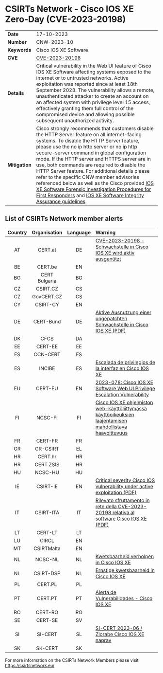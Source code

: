 # CSIRTs Network - Cisco IOS XE Zero-Day (CVE-2023-20198)

|   |   |
|---|---|
| **Date** | 17-10-2023 |
| **Number** | CNW-2023-10 | 
| **Keywords** | Cisco IOS XE Software | 
| **CVE** | [CVE-2023-20198](https://sec.cloudapps.cisco.com/security/center/content/CiscoSecurityAdvisory/cisco-sa-iosxe-webui-privesc-j22SaA4z) | 
| **Details** | Critical vulnerability in the Web UI feature of Cisco IOS XE Software affecting systems exposed to the internet or to untrusted networks. Active exploitation was reported since at least 18th September 2023. The vulnerability allows a remote, unauthenticated attacker to create an account on an affected system with privilege level 15 access, effectively granting them full control of the compromised device and allowing possible subsequent unauthorized activity. |
| **Mitigation** | Cisco strongly recommends that customers disable the HTTP Server feature on all internet-facing systems. To disable the HTTP Server feature, please use the no ip http server or no ip http secure-server command in global configuration mode. If the HTTP server and HTTPS server are in use, both commands are required to disable the HTTP Server feature. For additional details please refer to the specific CNW member advisories referenced below as well as the Cisco provided [IOS XE Software Forensic Investigation Procedures for First Responders](https://sec.cloudapps.cisco.com/security/center/resources/forensic_guides/iosxe_forensic_guide.html#Acknowledgements) and [IOS XE Software Integrity Assurance guidelines](https://sec.cloudapps.cisco.com/security/center/resources/ios_xe_integrity_assurance.html). |

## List of CSIRTs Network member alerts

| Country | Organisation | Language | Warning |
| :-----: | :----------: | :------: | :------ | 
| AT | CERT.at | DE | [CVE-2023-20198 - Schwachstelle in Cisco IOS XE wird aktiv ausgenützt](https://cert.at/de/aktuelles/2023/10/cve-2023-20198-schwachstelle-in-cisco-ios-xe-wird-aktiv-ausgenutzt) |
| BE | CERT.be | EN | |
| BG | CERT Bulgaria | BG | |
| CZ | CSIRT.CZ | CS | |
| CZ | GovCERT.CZ | CS | |
| CY | CSIRT-CY | EN | |
| DE | CERT-Bund | DE | [Aktive Ausnutzung einer ungepatchten Schwachstelle in Cisco IOS XE (PDF)](https://www.bsi.bund.de/SharedDocs/Cybersicherheitswarnungen/DE/2023/2023-275141-1032.pdf?__blob=publicationFile) |
| DK | CFCS | DA | |
| EE | CERT-EE | EE | |
| ES | CCN-CERT | ES | |
| ES | INCIBE | ES | [Escalada de privilegios de la interfaz en Cisco IOS XE](https://www.incibe.es/incibe-cert/alerta-temprana/avisos/escalada-de-privilegios-de-la-interfaz-en-cisco-ios-xe) |
| EU | CERT-EU | EN | [2023-078: Cisco IOS XE Software Web UI Privilege Escalation Vulnerability](https://www.cert.europa.eu/static/security-advisories/CERT-EU-SA2023-078.pdf)|
| FI | NCSC-FI | FI | [Cisco IOS XE ohjelmiston web-käyttöliittymässä käyttöoikeuksien laajentamisen mahdollistava haavoittuvuus](https://www.kyberturvallisuuskeskus.fi/fi/haavoittuvuus_20/2023) |
| FR | CERT-FR | FR | |
| GR | GR-CSIRT | EL | |
| HR | CERT.hr | HR | |
| HR | CERT ZSIS | HR | |
| HU | NCSC-HU | HU | |
| IE | CSIRT-IE | EN | [Critical severity Cisco IOS vulnerability under active exploitation (PDF)](https://www.ncsc.gov.ie/pdfs/17-10-23_Critical_severity_Cisco_IOS_vulnerability_CVE-2023-20198.pdf) |
| IT | CSIRT-ITA | IT | [Rilevato sfruttamento in rete della CVE-2023-20198 relativa al software Cisco IOS XE (PDF)](https://www.csirt.gov.it/contenuti/rilevato-sfruttamento-in-rete-della-cve-2023-20198-relativa-al-software-cisco-ios-xe-al03-231016-csirt-ita) |
| LT | CERT-LT | LT | |
| LU | CIRCL | EN | |
| MT | CSIRTMalta | EN | |
| NL | NCSC-NL | NL | [Kwetsbaarheid verholpen in Cisco IOS XE](https://www.ncsc.nl/actueel/advisory?id=NCSC-2023-0526) |
| NL | CSIRT-DSP | NL | [Ernstige kwetsbaarheid in Cisco IOS XE](https://www.digitaltrustcenter.nl/nieuws/ernstige-kwetsbaarheid-in-cisco-ios-xe) |
| PL | CERT.PL | PL | |
| PT | CERT.PT | PT | [Alerta de Vulnerabilidades - Cisco IOS XE](https://dyn.cncs.gov.pt/pt/alerta-detalhe/art/135804/alerta-de-vulnerabilidades-cisco-ios-xe)|
| RO | CERT-RO | RO | |
| SE | CERT-SE | SV | |
| SI | SI-CERT | SL | [SI-CERT 2023-06 / Zlorabe Cisco IOS XE naprav](https://www.cert.si/si-cert-2023-06/) |
| SK | SK-CERT | SK | |

 

For more information on the CSIRTs Network Members please visit https://csirtsnetwork.eu/ 
